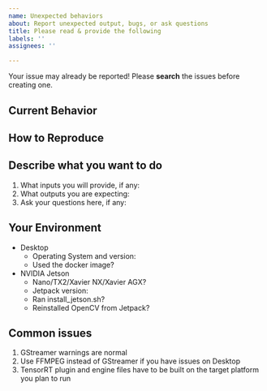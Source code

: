 ```yaml
---
name: Unexpected behaviors
about: Report unexpected output, bugs, or ask questions
title: Please read & provide the following
labels: ''
assignees: ''

---
```


Your issue may already be reported!
Please **search** the issues before creating one.

## Current Behavior
<!--- If describing a bug, tell us what happens instead of the expected behavior -->
<!--- If suggesting a change/improvement, explain the difference from current behavior -->

## How to Reproduce
<!--- Provide a link to a video, or commands you run to -->
<!--- reproduce this bug. Include code or configuration (mot.json) changes, if relevant -->

## Describe what you want to do
1. What inputs you will provide, if any:
2. What outputs you are expecting:
3. Ask your questions here, if any:
<!--- Questions unrelated to FastMOT will not be answered --->

## Your Environment
<!--- Include as many relevant details about the environment you experienced the bug in -->
<!--- I cannot help you with installation without the docker or install_jetson.sh --->
* Desktop
  * Operating System and version:
  * Used the docker image?
* NVIDIA Jetson
  *  Nano/TX2/Xavier NX/Xavier AGX?
  * Jetpack version:
  * Ran install_jetson.sh?
  * Reinstalled OpenCV from Jetpack?

## Common issues
1. GStreamer warnings are normal
2. Use FFMPEG instead of GStreamer if you have issues on Desktop
2. TensorRT plugin and engine files have to be built on the target platform you plan to run
